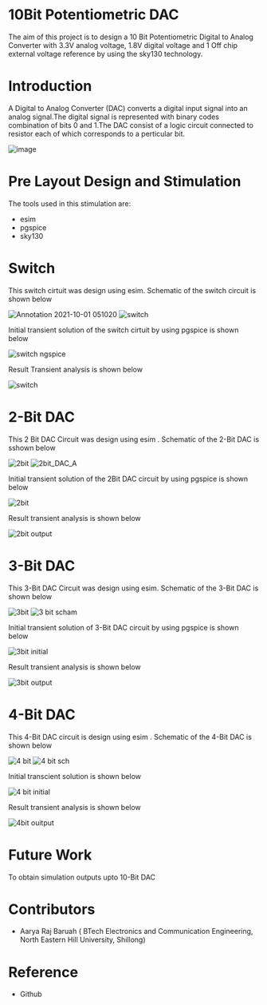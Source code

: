 # 10Bit Potentiometric DAC
The aim of this project is to design a 10 Bit Potentiometric Digital to Analog Converter with 3.3V analog voltage, 1.8V digital voltage and 1 Off chip external voltage reference by using the sky130 technology.
# Introduction
A Digital to Analog Converter (DAC) converts a digital input signal into an analog signal.The digital signal is represented with binary codes combination of bits 0 and 1.The DAC consist of a logic circuit connected to resistor  each of which corresponds to a perticular bit.




![image](https://user-images.githubusercontent.com/91695207/135533686-c5abc1ed-ee8c-4bd8-aaae-a071743164d3.png)










# Pre Layout Design and Stimulation
The tools used in this stimulation are:
- esim
- pgspice
- sky130
      
# Switch
This switch cirtuit was design using esim. Schematic of the switch circuit is shown below

![Annotation 2021-10-01 051020](https://user-images.githubusercontent.com/91695207/135614528-86804e4e-246a-4323-aa27-5d8ddaf5a52b.png)
![switch](https://user-images.githubusercontent.com/91695207/135524504-b4756f01-8489-4ce8-a2c8-2a7b96b5e1fc.png)

Initial transient solution of the switch cirtuit by using pgspice is shown below

![switch ngspice](https://user-images.githubusercontent.com/91695207/135527470-a66a8e56-fdad-45a8-813e-41e30389ffe1.png)

Result Transient analysis is shown below

![switch](https://user-images.githubusercontent.com/91695207/135615926-bbc95419-a63b-407c-8b47-30ea61c58650.png)


# 2-Bit DAC
This 2 Bit DAC Circuit was design using esim .  Schematic of the 2-Bit DAC is sshown below

![2bit](https://user-images.githubusercontent.com/91695207/135616348-90096ddc-b37e-4f99-813e-12200c9383c8.png)
![2bit_DAC_A](https://user-images.githubusercontent.com/91695207/135530642-d72cdb4c-1b25-4428-a0bb-97ccf9ca67cb.png)


 Initial transient solution of the 2Bit DAC circuit by using pgspice is shown below
 
 ![2bit](https://user-images.githubusercontent.com/91695207/135531858-a65cd5e3-02c8-4fbf-9440-717465cea8bb.png)


Result transient analysis is shown below

![2bit output](https://user-images.githubusercontent.com/91695207/135616389-8782ba56-1b99-41f1-8155-1b447f0d04be.png)

# 3-Bit DAC
This 3-Bit DAC Circuit was design using esim. Schematic of the 3-Bit DAC is shown below


![3bit](https://user-images.githubusercontent.com/91695207/135644505-e2f6f8cb-257f-4e05-8dee-fe2832e0abdb.png)
![3 bit scham](https://user-images.githubusercontent.com/91695207/135644446-30dc559d-1747-42df-8d4c-d33f64d44dd2.png)

Initial transient solution of 3-Bit DAC circuit by using pgspice is shown below

![3bit initial](https://user-images.githubusercontent.com/91695207/135644833-b14c0a7c-06b0-4bc9-b50c-aabd3dc6103e.png)


Result transient analysis is shown below

![3bit output](https://user-images.githubusercontent.com/91695207/135646067-aa4461c0-0040-44d9-95ad-af4ffc31f763.png)

# 4-Bit DAC
This 4-Bit DAC circuit is design using esim . Schematic of the 4-Bit DAC is shown below


![4 bit](https://user-images.githubusercontent.com/91695207/135667714-7181f219-1a46-4440-8d93-806abb91f23a.png)
![4 bit sch](https://user-images.githubusercontent.com/91695207/135667691-8e5c43f6-4f10-49bb-8ecb-d759498c35f2.png)




Initial transcient solution is shown below


![4 bit initial](https://user-images.githubusercontent.com/91695207/135667655-00961884-832b-45ba-bf4d-4efc2d5336d7.png)





Result transient analysis is shown below

![4bit ouitput](https://user-images.githubusercontent.com/91695207/135667631-3e3e57be-fb87-47af-b94b-9abace972584.png)

# Future Work
To obtain simulation outputs upto 10-Bit DAC

# Contributors
- Aarya Raj Baruah ( BTech Electronics and Communication Engineering, North Eastern Hill University, Shillong)

# Reference 
- Github
